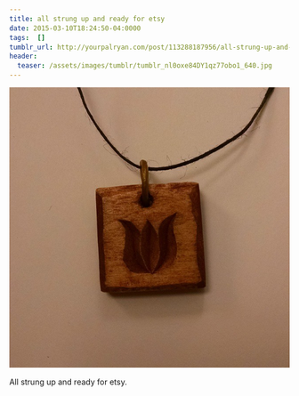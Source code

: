 ```yaml
---
title: all strung up and ready for etsy
date: 2015-03-10T18:24:50-04:0000
tags:  []
tumblr_url: http://yourpalryan.com/post/113288187956/all-strung-up-and-ready-for-etsy
header:
  teaser: /assets/images/tumblr/tumblr_nl0oxe84DY1qz77obo1_640.jpg
---
```

![](/assets/images/tumblr/tumblr_nl0oxe84DY1qz77obo1_640.jpg)

All strung up and ready for etsy.

